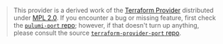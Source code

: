 > This provider is a derived work of the [Terraform Provider](https://github.com/port-labs/terraform-provider-port)
> distributed under [MPL 2.0](https://www.mozilla.org/en-US/MPL/2.0/). If you encounter a bug or missing feature,
> first check the [`pulumi-port` repo](https://github.com/dirien/pulumi-port-labs/issues); however, if that doesn't turn up anything,
> please consult the source [`terraform-provider-port` repo](https://github.com/port-labs/terraform-provider-port/issues).
